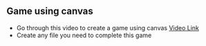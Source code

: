 ## Game using canvas

- Go through this video to create a game using canvas [Video Link](https://www.youtube.com/watch?v=eI9idPTT0c4)
- Create any file you need to complete this game
